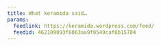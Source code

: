 ```yaml
---
title: What keramida said…
params:
  feedlink: https://keramida.wordpress.com/feed/
  feedid: 462109093f6063aa9f0549caf8b15704
---
```

